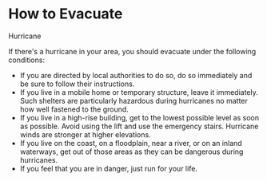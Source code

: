 # How to Evacuate
Hurricane

If there's a hurricane in your area, you should evacuate under the following conditions: 

- If you are directed by local authorities to do so, do so immediately and be sure to follow their instructions.
- If you live in a mobile home or temporary structure, leave it immediately. Such shelters are particularly hazardous during hurricanes no matter how well fastened to the ground.
- If you live in a high-rise building, get to the lowest possible level as soon as possible. Avoid using the lift and use the emergency stairs. Hurricane winds are stronger at higher elevations.
- If you live on the coast, on a floodplain, near a river, or on an inland waterways, get out of those areas as they can be dangerous during hurricanes.
- If you feel that you are in danger, just run for your life.